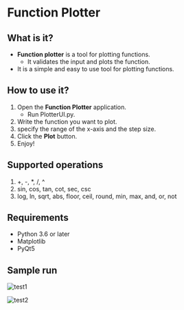 # Function Plotter

## What is it?
* **Function plotter** is a tool for plotting functions.
  * It validates the input and plots the function.
* It is a simple and easy to use tool for plotting functions.

## How to use it?
1. Open the **Function Plotter** application.
   * Run PlotterUI.py.
2. Write the function you want to plot.
3. specify the range of the x-axis and the step size.
4. Click the **Plot** button.
5. Enjoy!

## Supported operations
1. +, -, *, /, ^
2. sin, cos, tan, cot, sec, csc
3. log, ln, sqrt, abs, floor, ceil, round, min, max, and, or, not

## Requirements
* Python 3.6 or later
* Matplotlib
* PyQt5

## Sample run

![test1](../assets/test1.png)

![test2](../assets/test2.png)

